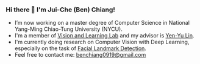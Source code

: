 ### Hi there 👋 I'm Jui-Che (Ben) Chiang!
- I’m now working on a master degree of Computer Science in National Yang-Ming Chiao-Tung University (NYCU). 
- I'm a member of [Vision and Learning Lab](http://vllab.cs.nctu.edu.tw) and my advisor is [Yen-Yu Lin](https://sites.google.com/site/yylinweb/).
- I'm currently doing research on Computer Vision with Deep Learning, especially on the task of [Facial Landmark Detection](https://paperswithcode.com/task/facial-landmark-detection).
- Feel free to contact me: benchiang0919@gmail.com
<!--
**ben0919/ben0919** is a ✨ _special_ ✨ repository because its `README.md` (this file) appears on your GitHub profile.

Here are some ideas to get you started:

- 🔭 I’m currently working on ...
- 🌱 I’m currently learning ...
- 👯 I’m looking to collaborate on ...
- 🤔 I’m looking for help with ...
- 💬 Ask me about ...
- 📫 How to reach me: ...
- 😄 Pronouns: ...
- ⚡ Fun fact: ...
-->
